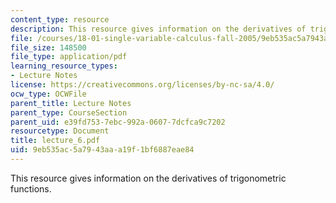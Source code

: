 ```yaml
---
content_type: resource
description: This resource gives information on the derivatives of trigonometric functions.
file: /courses/18-01-single-variable-calculus-fall-2005/9eb535ac5a7943aaa19f1bf6887eae84_lecture_6.pdf
file_size: 148500
file_type: application/pdf
learning_resource_types:
- Lecture Notes
license: https://creativecommons.org/licenses/by-nc-sa/4.0/
ocw_type: OCWFile
parent_title: Lecture Notes
parent_type: CourseSection
parent_uid: e39fd753-7ebc-992a-0607-7dcfca9c7202
resourcetype: Document
title: lecture_6.pdf
uid: 9eb535ac-5a79-43aa-a19f-1bf6887eae84
---
```

This resource gives information on the derivatives of trigonometric functions.